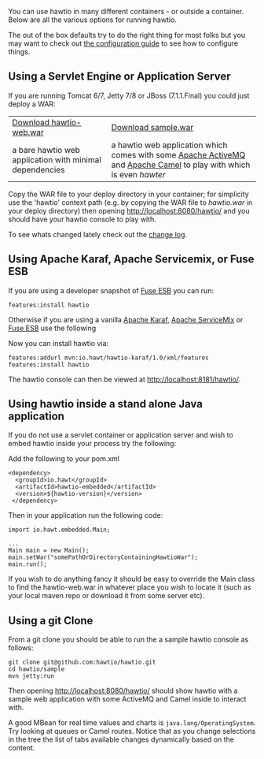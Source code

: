 You can use hawtio in many different containers - or outside a container. Below are all the various options for running hawtio.

The out of the box defaults try to do the right thing for most folks but you may want to check out [the configuration guide](http://hawt.io/configuration/index.html) to see how to configure things.


## Using a Servlet Engine or Application Server

If you are running Tomcat 6/7, Jetty 7/8 or JBoss (7.1.1.Final) you could just deploy a WAR:

<table class="buttonTable">
  <tr>
    <td>
      <a class="btn btn-large  btn-primary" href="https://oss.sonatype.org/content/repositories/public/io/hawt/hawtio-web/1.0/hawtio-web-1.0.war">Download hawtio-web.war</a>
    </td>
    <td>
      <a class="btn btn-large  btn-primary" href="https://oss.sonatype.org/content/repositories/public/io/hawt/sample/1.0/sample-1.0.war">Download sample.war</a>
    </td>
  </tr>
  <tr>
    <td>
      a bare hawtio web application with minimal dependencies
    </td>
    <td>
      a hawtio web application which comes with some <a href="http://activemq.apache.org/">Apache ActiveMQ</a> and
      <a href="http://camel.apache.org/">Apache Camel</a> to play with which is even <i>hawter</i>
    </td>
  </tr>
</table>


Copy the WAR file to your deploy directory in your container; for simplicity use the 'hawtio' context path (e.g. by copying the WAR file to _hawtio.war_ in your deploy directory) then opening [http://localhost:8080/hawtio/](http://localhost:8080/hawtio/) and you should have your hawtio console to play with.

To see whats changed lately check out the [change log](http://hawt.io/changelog.html).

## Using Apache Karaf, Apache Servicemix, or Fuse ESB

If you are using a developer snapshot of [Fuse ESB](http://fusesource.com/products/fuse-esb-enterprise/) you can run:

    features:install hawtio

Otherwise if you are using a vanilla [Apache Karaf](http://karaf.apache.org/), [Apache ServiceMix](http://servicemix.apache.org/) or [Fuse ESB](http://fusesource.com/products/fuse-esb-enterprise/) use the following

Now you can install hawtio via:

    features:addurl mvn:io.hawt/hawtio-karaf/1.0/xml/features
    features:install hawtio

The hawtio console can then be viewed at [http://localhost:8181/hawtio/](http://localhost:8181/hawtio/).

## Using hawtio inside a stand alone Java application

If you do not use a servlet container or application server and wish to embed hawtio inside your process try the following:

Add the following to your pom.xml

    <dependency>
      <groupId>io.hawt</groupId>
      <artifactId>hawtio-embedded</artifactId>
      <version>${hawtio-version}</version>
     </dependency>

Then in your application run the following code:

    import io.hawt.embedded.Main;

    ...
    Main main = new Main();
    main.setWar("somePathOrDirectoryContainingHawtioWar");
    main.run();

If you wish to do anything fancy it should be easy to override the Main class to find the hawtio-web.war in whatever place you wish to locate it (such as your local maven repo or download it from some server etc).

## Using a git Clone

From a git clone you should be able to run the a sample hawtio console as follows:

    git clone git@github.com:hawtio/hawtio.git
    cd hawtio/sample
    mvn jetty:run

Then opening [http://localhost:8080/hawtio/](http://localhost:8080/hawtio/) should show hawtio with a sample web application with some ActiveMQ and Camel inside to interact with.

A good MBean for real time values and charts is `java.lang/OperatingSystem`. Try looking at queues or Camel routes. Notice that as you change selections in the tree the list of tabs available changes dynamically based on the content.
